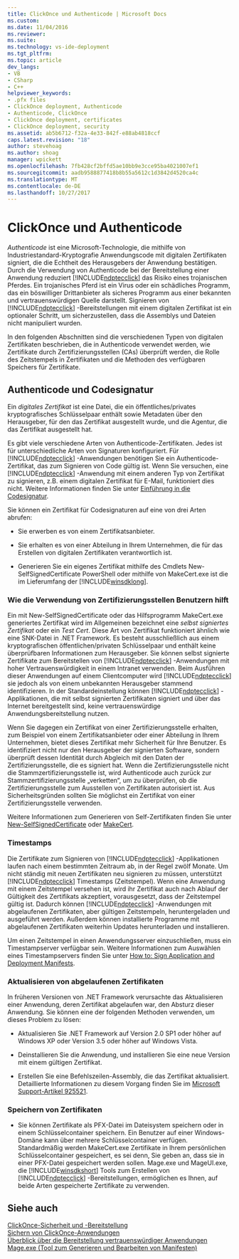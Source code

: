 ```yaml
---
title: ClickOnce und Authenticode | Microsoft Docs
ms.custom: 
ms.date: 11/04/2016
ms.reviewer: 
ms.suite: 
ms.technology: vs-ide-deployment
ms.tgt_pltfrm: 
ms.topic: article
dev_langs:
- VB
- CSharp
- C++
helpviewer_keywords:
- .pfx files
- ClickOnce deployment, Authenticode
- Authenticode, ClickOnce
- ClickOnce deployment, certificates
- ClickOnce deployment, security
ms.assetid: ab5b6712-f32a-4e33-842f-e88ab4818ccf
caps.latest.revision: "18"
author: stevehoag
ms.author: shoag
manager: wpickett
ms.openlocfilehash: 7fb428cf2bffd5ae10bb9e3cce95ba4021007ef1
ms.sourcegitcommit: aadb9588877418b8b55a5612c1d3842d4520ca4c
ms.translationtype: MT
ms.contentlocale: de-DE
ms.lasthandoff: 10/27/2017
---
```

# <a name="clickonce-and-authenticode"></a>ClickOnce und Authenticode
*Authenticode* ist eine Microsoft-Technologie, die mithilfe von Industriestandard-Kryptografie Anwendungscode mit digitalen Zertifikaten signiert, die die Echtheit des Herausgebers der Anwendung bestätigen. Durch die Verwendung von Authenticode bei der Bereitstellung einer Anwendung reduziert [!INCLUDE[ndptecclick](../deployment/includes/ndptecclick_md.md)] das Risiko eines trojanischen Pferdes. Ein trojanisches Pferd ist ein Virus oder ein schädliches Programm, das ein böswilliger Drittanbieter als sicheres Programm aus einer bekannten und vertrauenswürdigen Quelle darstellt. Signieren von [!INCLUDE[ndptecclick](../deployment/includes/ndptecclick_md.md)] -Bereitstellungen mit einem digitalen Zertifikat ist ein optionaler Schritt, um sicherzustellen, dass die Assemblys und Dateien nicht manipuliert wurden.  
  
 In den folgenden Abschnitten sind die verschiedenen Typen von digitalen Zertifikaten beschrieben, die in Authenticode verwendet werden, wie Zertifikate durch Zertifizierungsstellen (CAs) überprüft werden, die Rolle des Zeitstempels in Zertifikaten und die Methoden des verfügbaren Speichers für Zertifikate.  
  
## <a name="authenticode-and-code-signing"></a>Authenticode und Codesignatur  
 Ein *digitales Zertifikat* ist eine Datei, die ein öffentliches/privates kryptografisches Schlüsselpaar enthält sowie Metadaten über den Herausgeber, für den das Zertifikat ausgestellt wurde, und die Agentur, die das Zertifikat ausgestellt hat.  
  
 Es gibt viele verschiedene Arten von Authenticode-Zertifikaten. Jedes ist für unterschiedliche Arten von Signaturen konfiguriert. Für [!INCLUDE[ndptecclick](../deployment/includes/ndptecclick_md.md)] -Anwendungen benötigen Sie ein Authenticode-Zertifikat, das zum Signieren von Code gültig ist. Wenn Sie versuchen, eine [!INCLUDE[ndptecclick](../deployment/includes/ndptecclick_md.md)] -Anwendung mit einem anderen Typ von Zertifikat zu signieren, z.B. einem digitalen Zertifikat für E-Mail, funktioniert dies nicht. Weitere Informationen finden Sie unter [Einführung in die Codesignatur](http://go.microsoft.com/fwlink/?LinkId=179452).  
  
 Sie können ein Zertifikat für Codesignaturen auf eine von drei Arten abrufen:  
  
-   Sie erwerben es von einem Zertifikatsanbieter.  
  
-   Sie erhalten es von einer Abteilung in Ihrem Unternehmen, die für das Erstellen von digitalen Zertifikaten verantwortlich ist.  
  
-   Generieren Sie ein eigenes Zertifikat mithilfe des Cmdlets New-SelfSignedCertificate PowerShell oder mithilfe von MakeCert.exe ist die im Lieferumfang der [!INCLUDE[winsdklong](../deployment/includes/winsdklong_md.md)].  
  
### <a name="how-using-certificate-authorities-helps-users"></a>Wie die Verwendung von Zertifizierungsstellen Benutzern hilft  
 Ein mit New-SelfSignedCertificate oder das Hilfsprogramm MakeCert.exe generiertes Zertifikat wird im Allgemeinen bezeichnet eine *selbst signiertes Zertifikat* oder ein *Test Cert*. Diese Art von Zertifikat funktioniert ähnlich wie eine SNK-Datei in .NET Framework. Es besteht ausschließlich aus einem kryptografischen öffentlichen/privaten Schlüsselpaar und enthält keine überprüfbaren Informationen zum Herausgeber. Sie können selbst signierte Zertifikate zum Bereitstellen von [!INCLUDE[ndptecclick](../deployment/includes/ndptecclick_md.md)] -Anwendungen mit hoher Vertrauenswürdigkeit in einem Intranet verwenden. Beim Ausführen dieser Anwendungen auf einem Clientcomputer wird [!INCLUDE[ndptecclick](../deployment/includes/ndptecclick_md.md)] sie jedoch als von einem unbekannten Herausgeber stammend identifizieren. In der Standardeinstellung können [!INCLUDE[ndptecclick](../deployment/includes/ndptecclick_md.md)] -Applikationen, die mit selbst signierten Zertifikaten signiert und über das Internet bereitgestellt sind, keine vertrauenswürdige Anwendungsbereitstellung nutzen.  
  
 Wenn Sie dagegen ein Zertifikat von einer Zertifizierungsstelle erhalten, zum Beispiel von einem Zertifikatsanbieter oder einer Abteilung in Ihrem Unternehmen, bietet dieses Zertifikat mehr Sicherheit für Ihre Benutzer. Es identifiziert nicht nur den Herausgeber der signierten Software, sondern überprüft dessen Identität durch Abgleich mit den Daten der Zertifizierungsstelle, die es signiert hat. Wenn die Zertifizierungsstelle nicht die Stammzertifizierungsstelle ist, wird Authenticode auch zurück zur Stammzertifizierungsstelle „verketten“, um zu überprüfen, ob die Zertifizierungsstelle zum Ausstellen von Zertifikaten autorisiert ist. Aus Sicherheitsgründen sollten Sie möglichst ein Zertifikat von einer Zertifizierungsstelle verwenden.  
  
 Weitere Informationen zum Generieren von Self-Zertifikaten finden Sie unter [New-SelfSignedCertificate](https://technet.microsoft.com/itpro/powershell/windows/pkiclient/new-selfsignedcertificate) oder [MakeCert](https://msdn.microsoft.com/library/windows/desktop/aa386968.aspx).  
  
### <a name="timestamps"></a>Timestamps  
 Die Zertifikate zum Signieren von [!INCLUDE[ndptecclick](../deployment/includes/ndptecclick_md.md)] -Applikationen laufen nach einem bestimmten Zeitraum ab, in der Regel zwölf Monate. Um nicht ständig mit neuen Zertifikaten neu signieren zu müssen, unterstützt [!INCLUDE[ndptecclick](../deployment/includes/ndptecclick_md.md)] Timestamps (Zeitstempel). Wenn eine Anwendung mit einem Zeitstempel versehen ist, wird ihr Zertifikat auch nach Ablauf der Gültigkeit des Zertifikats akzeptiert, vorausgesetzt, dass der Zeitstempel gültig ist. Dadurch können [!INCLUDE[ndptecclick](../deployment/includes/ndptecclick_md.md)] -Anwendungen mit abgelaufenen Zertifikaten, aber gültigen Zeitstempeln, heruntergeladen und ausgeführt werden. Außerdem können installierte Programme mit abgelaufenen Zertifikaten weiterhin Updates herunterladen und installieren.  
  
 Um einen Zeitstempel in einen Anwendungsserver einzuschließen, muss ein Timestampserver verfügbar sein. Weitere Informationen zum Auswählen eines Timestampservers finden Sie unter [How to: Sign Application and Deployment Manifests](../ide/how-to-sign-application-and-deployment-manifests.md).  
  
### <a name="updating-expired-certificates"></a>Aktualisieren von abgelaufenen Zertifikaten  
 In früheren Versionen von .NET Framework verursachte das Aktualisieren einer Anwendung, deren Zertifikat abgelaufen war, den Absturz dieser Anwendung. Sie können eine der folgenden Methoden verwenden, um dieses Problem zu lösen:  
  
-   Aktualisieren Sie .NET Framework auf Version 2.0 SP1 oder höher auf Windows XP oder Version 3.5 oder höher auf Windows Vista.  
  
-   Deinstallieren Sie die Anwendung, und installieren Sie eine neue Version mit einem gültigen Zertifikat.  
  
-   Erstellen Sie eine Befehlszeilen-Assembly, die das Zertifikat aktualisiert. Detaillierte Informationen zu diesem Vorgang finden Sie im [Microsoft Support-Artikel 925521](http://go.microsoft.com/fwlink/?LinkId=179454).  
  
### <a name="storing-certificates"></a>Speichern von Zertifikaten  
  
-   Sie können Zertifikate als PFX-Datei im Dateisystem speichern oder in einem Schlüsselcontainer speichern. Ein Benutzer auf einer Windows-Domäne kann über mehrere Schlüsselcontainer verfügen. Standardmäßig werden MakeCert.exe Zertifikate in Ihrem persönlichen Schlüsselcontainer gespeichert, es sei denn, Sie geben an, dass sie in einer PFX-Datei gespeichert werden sollen. Mage.exe und MageUI.exe, die [!INCLUDE[winsdkshort](../debugger/debug-interface-access/includes/winsdkshort_md.md)] Tools zum Erstellen von [!INCLUDE[ndptecclick](../deployment/includes/ndptecclick_md.md)] -Bereitstellungen, ermöglichen es Ihnen, auf beide Arten gespeicherte Zertifikate zu verwenden.  
  
## <a name="see-also"></a>Siehe auch  
 [ClickOnce-Sicherheit und -Bereitstellung](../deployment/clickonce-security-and-deployment.md)   
 [Sichern von ClickOnce-Anwendungen](../deployment/securing-clickonce-applications.md)   
 [Überblick über die Bereitstellung vertrauenswürdiger Anwendungen](../deployment/trusted-application-deployment-overview.md)   
 [Mage.exe (Tool zum Generieren und Bearbeiten von Manifesten)](/dotnet/framework/tools/mage-exe-manifest-generation-and-editing-tool)